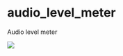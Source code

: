 # audio_level_meter
Audio level meter

[![](http://img.youtube.com/vi/rx9MjXJBh0M/0.jpg)](http://www.youtube.com/watch?v=rx9MjXJBh0M "Audio level meter demo")

